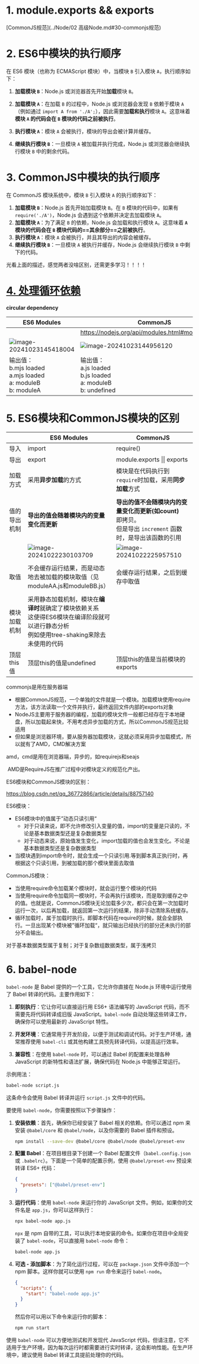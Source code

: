 # 1. module.exports && exports

[CommonJS规范](../Node/02 高级Node.md#30-commonjs规范)

# 2. ES6中模块的执行顺序

在 ES6 模块（也称为 ECMAScript 模块）中，当模块 `B` 引入模块 `A`，执行顺序如下：

1. **加载模块 `B`**：Node.js 或浏览器首先开始**加载**模块 `B`。

2. **加载模块 `A`**：在加载 `B` 的过程中，Node.js 或浏览器会发现 `B` 依赖于模块 `A`（例如通过 `import A from './A';`），因此需要**加载和执行**模块 `A`。这意味着**模块 `A` 的代码会在 `B` 模块的代码之前被执行**。

3. **执行模块 `A`**：模块 `A` 会被执行，模块的导出会被计算并缓存。

4. **继续执行模块 `B`**：一旦模块 `A` 被加载并执行完成，Node.js 或浏览器会继续执行模块 `B` 中的剩余代码。

# 3. CommonJS中模块的执行顺序

在 CommonJS 模块系统中，模块 `B` 引入模块 `A` 的执行顺序如下：

1. **加载模块 `B`**：Node.js 首先开始加载模块 `B`。在 `B` 模块的代码中，如果有 `require('./A')`，Node.js 会遇到这个依赖并决定去加载模块 `A`。
2. **加载模块 `A`**：为了满足 `B` 的依赖，Node.js 会加载和执行模块 `A`。这意味着 **`A` 模块的代码会在 `B` 模块代码的==其余部分==之前被执行**。
3. **执行模块 `A`**：模块 `A` 会被执行，并且其导出的内容会被缓存。
4. **继续执行模块 `B`**：一旦模块 `A` 被执行并缓存，Node.js 会继续执行模块 `B` 中剩下的代码。

光看上面的描述，感觉两者没啥区别，还需更多学习！！！！

# [4. 处理循环依赖](https://www.ruanyifeng.com/blog/2015/11/circular-dependency.html)

**circular dependency**

| ES6 Modules                                                  | CommonJS                                                     |
| ------------------------------------------------------------ | ------------------------------------------------------------ |
|                                                              | https://nodejs.org/api/modules.html#modules_cycles           |
| ![image-20241023145418004](02.assets/image-20241023145418004.png) | ![image-20241023144956120](02.assets/image-20241023144956120.png) |
| 输出值：<br />b.mjs loaded<br/>a.mjs loaded<br/>a: moduleB<br/>b: moduleA | 输出值：<br />a.js loaded<br/>b.js loaded<br/>a: moduleB<br/>b: undefined |

# 5. ES6模块和CommonJS模块的区别

|              | ES6 Modules                                                  | CommonJS                                                     |
| ------------ | ------------------------------------------------------------ | ------------------------------------------------------------ |
| 导入         | import                                                       | require()                                                    |
| 导出         | export                                                       | module.exports \|\| exports                                  |
| 加载方式     | 采用**异步加载**的方式                                       | 模块是在代码执行到`require`时加载，采用**同步加载**方式      |
|              |                                                              |                                                              |
| 值的导出机制 | **导出的值会随着模块内的变量变化而更新**                     | **导出的值不会随模块内的变量变化而更新(如count)**<br />即拷贝。<br />但是导出 `increment` 函数时，是导出该函数的引用 |
|              | ![image-20241022230103709](02.assets/image-20241022230103709.png) | ![image-20241022225957510](02.assets/image-20241022225957510.png) |
|              |                                                              |                                                              |
| 取值         | 不会缓存运行结果，而是动态地去被加载的模块取值（见moduleAA.js和moduleBB.js） | 会缓存运行结果，之后到缓存中取值                             |
|              |                                                              |                                                              |
| 模块加载机制 | 采用静态加载机制，模块在**编译时**就确定了模块依赖关系<br>这使得ES6模块在编译阶段就可以进行静态分析<br>例如使用tree-shaking来除去未使用的代码 |                                                              |
| 顶层this值   | 顶层this的值是undefined                                      | 顶层this的值是当前模块的exports                              |





commonjs是用在服务器端

* 根据CommonJS规范，一个单独的文件就是一个模块。加载模块使用require方法，该方法读取一个文件并执行，最终返回文件内部的exports对象
* NodeJS主要用于服务器的编程，加载的模块文件一般都已经存在于本地硬盘，所以加载起来快，不用考虑异步加载的方式，所以CommonJS规范比较适用
* 但如果是浏览器环境，要从服务器加载模块，这就必须采用异步加载模式，所以就有了AMD，CMD解决方案

amd，cmd是用在浏览器端，异步的，如requirejs和seajs

​	AMD是RequireJS在推广过程中对模块定义的规范化产出。

ES6模块和CommonJS模块的区别：

https://blog.csdn.net/qq_36772866/article/details/88757140

ES6模块：

* ES6模块中的值属于”动态只读引用“
  * 对于只读来说，即不允许修改引入变量的值，import的变量是只读的，不论是基本数据类型还是复杂数据类型
  * 对于动态来说，原始值发生变化，import加载的值也会发生变化。不论是基本数据类型还是复杂数据类型
* 当模块遇到import命令时，就会生成一个只读引用.等到脚本真正执行时，再根据这个只读引用，到被加载的那个模块里面去取值

CommonJS模块：

* 当使用require命令加载某个模块时，就会运行整个模块的代码
* 当使用require命令加载同一模块时，不会再执行该模块，而是取到缓存之中的值。也就是说，CommonJS模块无论加载多少次，都只会在第一次加载时运行一次，以后再加载，就返回第一次运行的结果，除非手动清除系统缓存。
* 循环加载时，属于加载时执行。即脚本代码在require的时候，就会全部执行。一旦出现某个模块被”循环加载“，就只输出已经执行的部分还未执行的部分不会输出。

对于基本数据类型属于复制；对于复杂数组数据类型，属于浅拷贝

# 6. babel-node

`babel-node` 是 Babel 提供的一个工具，它允许你直接在 Node.js 环境中运行使用了 Babel 转译的代码。主要作用如下：

1. **即刻执行**：它让你可以直接运行用 ES6+ 语法编写的 JavaScript 代码，而不需要先将代码转译成旧版 JavaScript。`babel-node` 自动处理这些转译工作，确保你可以使用最新的 JavaScript 特性。

2. **开发环境**：它通常用于开发阶段，以便于测试和调试代码。对于生产环境，通常推荐使用 `babel-cli` 或其他构建工具预先转译代码，以提高运行效率。

3. **兼容性**：在使用 `babel-node` 时，可以通过 Babel 的配置来处理各种 JavaScript 的新特性和语法扩展，确保代码在 Node.js 中能够正常运行。

示例用法：

```bash
babel-node script.js
```

这条命令会使用 Babel 转译并运行 `script.js` 文件中的代码。

要使用 `babel-node`，你需要按照以下步骤操作：

1. **安装依赖**：首先，确保你已经安装了 Babel 相关的依赖。你可以通过 npm 来安装 `@babel/core` 和 `@babel/node`，以及你需要的 Babel 插件和预设。

   ```bash
   npm install --save-dev @babel/core @babel/node @babel/preset-env
   ```

2. **配置 Babel**：在项目根目录下创建一个 Babel 配置文件（`babel.config.json` 或 `.babelrc`）。下面是一个简单的配置示例，使用 `@babel/preset-env` 预设来转译 ES6+ 代码：

   ```json
   {
     "presets": ["@babel/preset-env"]
   }
   ```

3. **运行代码**：使用 `babel-node` 来运行你的 JavaScript 文件。例如，如果你的文件名是 `app.js`，你可以这样执行：

   ```bash
   npx babel-node app.js
   ```

   `npx` 是 npm 自带的工具，可以执行本地安装的命令。如果你在项目中全局安装了 `babel-node`，可以直接用 `babel-node` 命令：

   ```bash
   babel-node app.js
   ```

4. **可选 - 添加脚本**：为了简化运行过程，可以在 `package.json` 文件中添加一个 npm 脚本。这样你就可以使用 `npm run` 命令来运行 `babel-node`。

   ```json
   {
     "scripts": {
       "start": "babel-node app.js"
     }
   }
   ```

   然后你可以用以下命令来运行你的脚本：

   ```bash
   npm run start
   ```

使用 `babel-node` 可以方便地测试和开发现代 JavaScript 代码，但请注意，它不适用于生产环境，因为每次运行时都需要进行实时转译，这会影响性能。在生产环境中，建议使用 Babel 转译工具提前处理你的代码。
